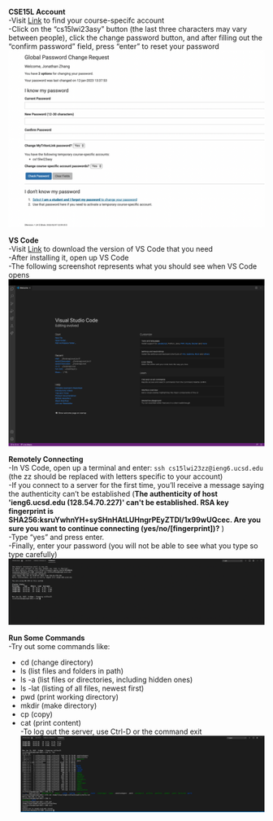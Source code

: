 **CSE15L Account**\
-Visit [Link](https://sdacs.ucsd.edu/~icc/index.php) to find your course-specifc account\
-Click on the “cs15lwi23asy” button (the last three characters may vary between people), click the change password button, and after filling out the “confirm password” field, press “enter” to reset your password
![Image](changePw.png)

**VS Code**\
-Visit [Link](https://code.visualstudio.com/download) to download the version of VS Code that you need\
-After installing it, open up VS Code\
-The following screenshot represents what you should see when VS Code opens
![Image](vs.png)

**Remotely Connecting**\
-In VS Code, open up a terminal and enter: ```ssh cs15lwi23zz@ieng6.ucsd.edu``` (the zz should be replaced with letters specific to your account)\
-If you connect to a server for the first time, you’ll receive a message saying the authenticity can’t be established (**The authenticity of host 'ieng6.ucsd.edu (128.54.70.227)' can't be established.
RSA key fingerprint is SHA256:ksruYwhnYH+sySHnHAtLUHngrPEyZTDl/1x99wUQcec.
Are you sure you want to continue connecting (yes/no/[fingerprint])?** )\
-Type “yes” and press enter.\
-Finally, enter your password (you will not be able to see what you type so type carefully)
![Image](remote.png)

**Run Some Commands**\
-Try out some commands like:
* cd (change directory)
* ls (list files and folders in path)
* ls -a (list files or directories, including hidden ones)
* ls -lat (listing of all files, newest first)
* pwd (print working directory)
* mkdir (make directory)
* cp (copy)
* cat (print content)\
-To log out the server, use Ctrl-D or the command exit
![Image](commands.png)
